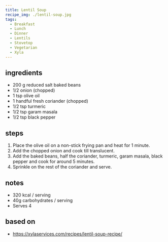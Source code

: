 ```yaml
---
title: Lentil Soup
recipe_img: ./lentil-soup.jpg
tags:
  - Breakfast
  - Lunch
  - Dinner
  - Lentils
  - Stovetop
  - Vegetarian
  - Xyla
---
```


<!-- markdownlint-disable MD024 -->

## ingredients

- 200 g reduced salt baked beans
- 1/2 onion (chopped)
- 1 tsp olive oil
- 1 handful fresh coriander (chopped)
- 1/2 tsp turmeric
- 1/2 tsp garam masala
- 1/2 tsp black pepper

## steps

1. Place the olive oil on a non-stick frying pan and heat for 1 minute.
2. Add the chopped onion and cook till translucent.
3. Add the baked beans, half the coriander, turmeric, garam masala, black pepper and cook for around 5 minutes.
4. Sprinkle on the rest of the coriander and serve.

## notes

- 320 kcal / serving
- 40g carbohydrates / serving
- Serves 4

## based on

- https://xylaservices.com/recipes/lentil-soup-recipe/
<!-- markdownlint-enable MD024 -->
